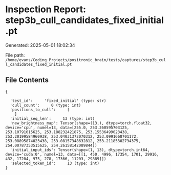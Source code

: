 # Inspection Report: step3b_cull_candidates_fixed_initial.pt

Generated: 2025-05-01 18:02:34

File path: `/home/evans/Coding_Projects/positronic_brain/tests/captures/step3b_cull_candidates_fixed_initial.pt`

## File Contents

```
{

  'test_id':     'fixed_initial' (type: str)
  'cull_count':     0 (type: int)
  'positions_to_cull':     [
    ]
  'initial_seq_len':     13 (type: int)
  'new_brightness_map': Tensor(shape=(13,), dtype=torch.float32, device='cpu', numel=13, data=[255.0, 253.360595703125, 253.10791015625, 253.188232421875, 253.15536499023438, 253.20199584960938, 253.04031372070312, 253.0991668701172, 253.08895874023438, 253.08157348632812, 253.21185302734375, 254.00787353515625, 254.26158142089844])
  'initial_input_ids': Tensor(shape=(1, 13), dtype=torch.int64, device='cuda:0', numel=13, data=[[1, 450, 4996, 17354, 1701, 29916, 432, 17204, 975, 278, 17366, 11203, 29889]])
  'selected_token_id':     13 (type: int)
}
```
